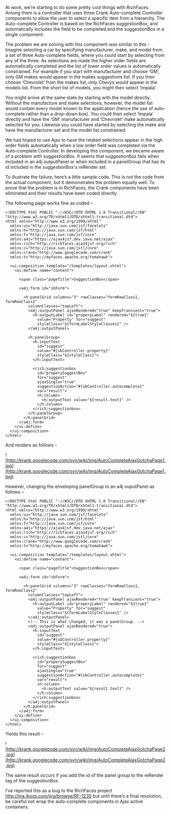 At work, we’re starting to do some pretty cool things with RichFaces. Among them is a controller that uses three Crank Auto-complete Controller components to allow the user to select a specific item from a hierarchy.   The Auto-complete Controller is based on the RichFaces suggestionBox, and automatically includes the field to be completed and the suggestionBox in a single component.

The problem we are solving with this component was similar to this - Imagine selecting a car by specifying manufacturer, make, and model from a set of three Auto-complete fields, where you could start by selecting from any of the three. As selections are made the higher order fields are automatically completed and the list of lower order values is automatically constrained.  For example if you start with manufacturer and choose ‘GM’, only GM makes would appear in the makes suggestions list.  If you then choose ‘Chevrolet’ from the makes list, only Chevys would appear in the models list.  From the short list of models, you might then select ‘Impala’.

You might arrive at the same state by starting with the model directly.  Without the manufacture and make selections, however, the model list would contain every model known to the application (hence the use of auto-complete rather than a drop-down box).  You could then select ‘Impala’ directly and have the ‘GM’ manufacturer and ‘Chevrolet’ make automatically selected for you.  Likewise you could have started by selecting the make and have the manufacturer set and the model list constrained.

We had hoped to use Ajax to have the related selections appear in the high order fields automatically when a low order field was completed via the Auto-complete Controller. In developing this component, we became aware of a problem with suggestionBox.  It seems that suggestionBox fails when included in an a4j outputPanel or when included in a panelGroup that has its id included in the suggestionBox's reRender set.

To illustrate the failure, here’s a little sample code.  This is not the code from the actual component, but it demonstrates the problem equally well.  To prove that the problem is in RichFaces, the Crank components have been eliminated and their results have been coded directly.

The following page works fine as coded –

```
<!DOCTYPE html PUBLIC "-//W3C//DTD XHTML 1.0 Transitional//EN" "http://www.w3.org/TR/xhtml1/DTD/xhtml1-transitional.dtd">
<html xmlns="http://www.w3.org/1999/xhtml"
  xmlns:ui="http://java.sun.com/jsf/facelets"
  xmlns:h="http://java.sun.com/jsf/html"
  xmlns:f="http://java.sun.com/jsf/core"
  xmlns:a4j="https://ajax4jsf.dev.java.net/ajax"
  xmlns:rich="http://richfaces.ajax4jsf.org/rich"
  xmlns:c="http://java.sun.com/jstl/core"
  xmlns:crank="http://www.googlecode.com/crank"
  xmlns:t="http://myfaces.apache.org/tomahawk">

  <ui:composition template="/templates/layout.xhtml">
    <ui:define name="content">

      <span class="pageTitle">SuggestionBox</span>

      <a4j:form id="sbForm">

        <h:panelGrid columns="3" rowClasses="formRowClass1, formRowClass2"
          columnClasses="topLeft">
          <a4j:outputPanel ajaxRendered="true" keepTransient="true">
            <h:outputLabel id="properyLabel" rendered="${true}"
              value="Property" for="suggest"
              styleClass="${formLabelStyleClasses}" />
          </a4j:outputPanel>

          <h:panelGroup>
            <h:inputText
              id="suggest"
              value="#{sbController.property}"
              styleClass="${styleClass}">
            </h:inputText>

            <rich:suggestionbox
              id="properySuggestBox"
              for="suggest"
              ajaxSingle="true"
              suggestionAction="#{sbController.autocomplete}"
              var="result">
              <h:column>
                <h:outputText value="${result.text}" />
              </h:column>
            </rich:suggestionbox>
          </h:panelGroup>
        </h:panelGrid>
      </a4j:form>
    </ui:define>
  </ui:composition>
</html>

```

And renders as follows -

![http://krank.googlecode.com/svn/wiki/img/AutoCompleteAjaxGotchaPage1.jpg](http://krank.googlecode.com/svn/wiki/img/AutoCompleteAjaxGotchaPage1.jpg)

However, changing the enveloping panelGroup to an a4j ouputPanel as follows –

```
<!DOCTYPE html PUBLIC "-//W3C//DTD XHTML 1.0 Transitional//EN" "http://www.w3.org/TR/xhtml1/DTD/xhtml1-transitional.dtd">
<html xmlns="http://www.w3.org/1999/xhtml"
  xmlns:ui="http://java.sun.com/jsf/facelets"
  xmlns:h="http://java.sun.com/jsf/html"
  xmlns:f="http://java.sun.com/jsf/core"
  xmlns:a4j="https://ajax4jsf.dev.java.net/ajax"
  xmlns:rich="http://richfaces.ajax4jsf.org/rich"
  xmlns:c="http://java.sun.com/jstl/core"
  xmlns:crank="http://www.googlecode.com/crank"
  xmlns:t="http://myfaces.apache.org/tomahawk">

  <ui:composition template="/templates/layout.xhtml">
    <ui:define name="content">

      <span class="pageTitle">SuggestionBox</span>

      <a4j:form id="sbForm">

        <h:panelGrid columns="3" rowClasses="formRowClass1, formRowClass2"
          columnClasses="topLeft">
          <a4j:outputPanel ajaxRendered="true" keepTransient="true">
            <h:outputLabel id="properyLabel" rendered="${true}"
              value="Property" for="suggest"
              styleClass="${formLabelStyleClasses}" />
          </a4j:outputPanel>
          <!-- This is what changed, it was a panelGroup. -->
          <a4j:outputPanel ajaxRendered="true">
            <h:inputText
              id="suggest"
              value="#{sbController.property}"
              styleClass="${styleClass}">
            </h:inputText>

            <rich:suggestionbox
              id="properySuggestBox"
              for="suggest"
              ajaxSingle="true"
              suggestionAction="#{sbController.autocomplete}"
              var="result">
              <h:column>
                <h:outputText value="${result.text}" />
              </h:column>
            </rich:suggestionbox>
          </a4j:outputPanel>
        </h:panelGrid>
      </a4j:form>
    </ui:define>
  </ui:composition>
</html>

```



Yields this result –

![http://krank.googlecode.com/svn/wiki/img/AutoCompleteAjaxGotchaPage2.jpg](http://krank.googlecode.com/svn/wiki/img/AutoCompleteAjaxGotchaPage2.jpg)

The same result occurs if you add the id of the panel group to the reRender tag of the suggestionBox.

I’ve reported this as a bug to the RichFaces project http://jira.jboss.com/jira/browse/RF-1235 but until there’s a final resolution, be careful not wrap the auto-complete components in Ajax active containers.